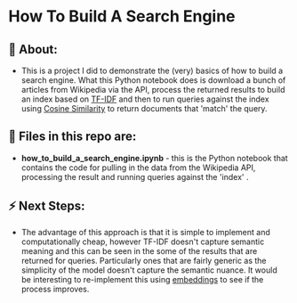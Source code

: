 # How To Build A Search Engine

## 💬 About:
- This is a project I did to demonstrate the (very) basics of how to build a search engine. What this Python notebook does is download a bunch of articles from Wikipedia via the API, process the returned results to build an index based on [TF-IDF](https://www.capitalone.com/tech/machine-learning/understanding-tf-idf/) and then to run queries against the index using [Cosine Similarity](https://www.sciencedirect.com/topics/computer-science/cosine-similarity) to return documents that 'match' the query.

## 💾 Files in this repo are:
- **how_to_build_a_search_engine.ipynb** - this is the Python notebook that contains the code for pulling in the data from the Wikipedia API, processing the result and running queries against the 'index' .
  
## ⚡ Next Steps:
- The advantage of this approach is that it is simple to implement and computationally cheap, however TF-IDF doesn't capture semantic meaning and this can be seen in the some of the results that are returned for queries. Particularly ones that are fairly generic as the simplicity of the model doesn't capture the semantic nuance. It would be interesting to re-implement this using [embeddings](https://www.cloudflare.com/en-gb/learning/ai/what-are-embeddings/) to see if the process improves.

